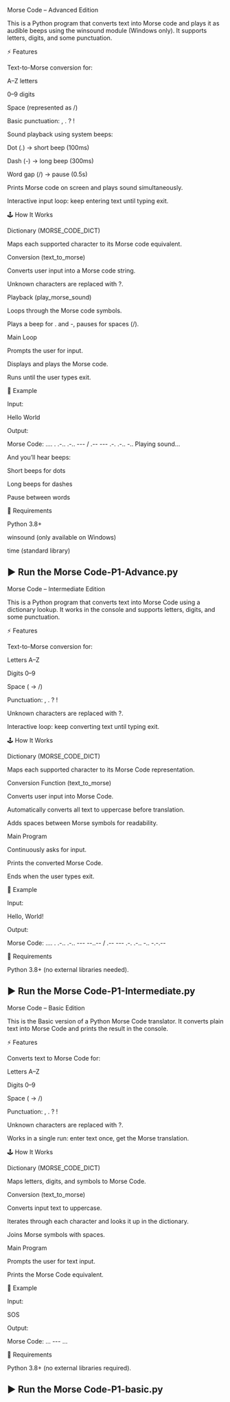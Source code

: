 Morse Code – Advanced Edition

This is a Python program that converts text into Morse code and plays it as audible beeps using the winsound module (Windows only). It supports letters, digits, and some punctuation.

⚡ Features

Text-to-Morse conversion for:

A–Z letters

0–9 digits

Space (represented as /)

Basic punctuation: , . ? !

Sound playback using system beeps:

Dot (.) → short beep (100ms)

Dash (-) → long beep (300ms)

Word gap (/) → pause (0.5s)

Prints Morse code on screen and plays sound simultaneously.

Interactive input loop: keep entering text until typing exit.

🕹️ How It Works

Dictionary (MORSE_CODE_DICT)

Maps each supported character to its Morse code equivalent.

Conversion (text_to_morse)

Converts user input into a Morse code string.

Unknown characters are replaced with ?.

Playback (play_morse_sound)

Loops through the Morse code symbols.

Plays a beep for . and -, pauses for spaces (/).

Main Loop

Prompts the user for input.

Displays and plays the Morse code.

Runs until the user types exit.

📂 Example

Input:

Hello World


Output:

Morse Code: .... . .-.. .-.. --- / .-- --- .-. .-.. -..
Playing sound...


And you’ll hear beeps:

Short beeps for dots

Long beeps for dashes

Pause between words

🔧 Requirements

Python 3.8+

winsound (only available on Windows)

time (standard library)

▶️ Run the Morse Code-P1-Advance.py                                                                            
----------------------------------------
Morse Code – Intermediate Edition

This is a Python program that converts text into Morse Code using a dictionary lookup. It works in the console and supports letters, digits, and some punctuation.

⚡ Features

Text-to-Morse conversion for:

Letters A–Z

Digits 0–9

Space ( → /)

Punctuation: , . ? !

Unknown characters are replaced with ?.

Interactive loop: keep converting text until typing exit.

🕹️ How It Works

Dictionary (MORSE_CODE_DICT)

Maps each supported character to its Morse Code representation.

Conversion Function (text_to_morse)

Converts user input into Morse Code.

Automatically converts all text to uppercase before translation.

Adds spaces between Morse symbols for readability.

Main Program

Continuously asks for input.

Prints the converted Morse Code.

Ends when the user types exit.

📂 Example

Input:

Hello, World!


Output:

Morse Code: .... . .-.. .-.. --- --..-- / .-- --- .-. .-.. -.. -.-.-- 

🔧 Requirements

Python 3.8+ (no external libraries needed).

▶️ Run the Morse Code-P1-Intermediate.py
----------------------------------
Morse Code – Basic Edition

This is the Basic version of a Python Morse Code translator.
It converts plain text into Morse Code and prints the result in the console.

⚡ Features

Converts text to Morse Code for:

Letters A–Z

Digits 0–9

Space ( → /)

Punctuation: , . ? !

Unknown characters are replaced with ?.

Works in a single run: enter text once, get the Morse translation.

🕹️ How It Works

Dictionary (MORSE_CODE_DICT)

Maps letters, digits, and symbols to Morse Code.

Conversion (text_to_morse)

Converts input text to uppercase.

Iterates through each character and looks it up in the dictionary.

Joins Morse symbols with spaces.

Main Program

Prompts the user for text input.

Prints the Morse Code equivalent.

📂 Example

Input:

SOS


Output:

Morse Code: ... --- ...

🔧 Requirements

Python 3.8+ (no external libraries required).

▶️ Run the Morse Code-P1-basic.py
--------------------------------------------
